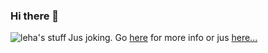 ### Hi there 👋

<p><img align="left" src="https://github-readme-stats.vercel.app/api/top-langs/?username=leha-code&layout=compact" alt="leha's stuff" /></p>

Jus joking.
Go [here](https://leha-code.github.io/portfolio/programming.html) for more info
or jus [here...](https://leha-code.github.io)
